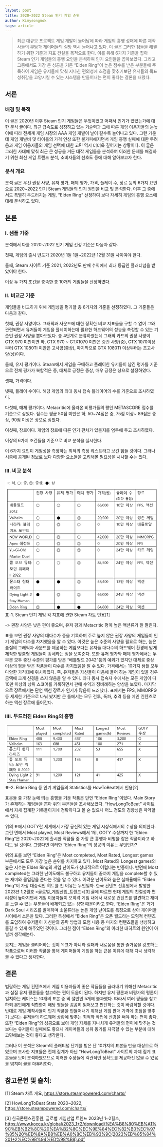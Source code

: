 ```yaml
---
layout: post
title: 2020~2022 Steam 인기 게임 순위
author: Kimyeongmok
tags: article
---
```


>최근 대규모 프로젝트 게임 개발이 늘어남에 따라 게임의 흥행 성패에 따른 제작사들의 부담과 게이머들의 실망 역시 늘어나고 있다. 이 글은 그러한 점들을 해결하기 위한 기준과 지표 건설을 목적으로 한다. 이를 위해 6가지 기준을 잡아 Steam 인기 게임들의 흥행 요인을 분석하여 인기 요인들을 꼽아보았다. 그리고 그중에서도 가장 큰 성공을 거둔 “Elden Ring”이 높은 점수를 받은 부분들에 주목하여 게임은 유저들에 맞춰 지나친 편의성에 초점을 맞추기보단 유저들의 목표 성취감을 고양시킬 수 있는 시스템을 만들어내는 편이 좋다는 결론을 내렸다.

## 서론

### 배경 및 목적

이 글은 2020년 이후 Steam 인기 게임들은 무엇이었고 어째서 인기가 있었는가에 대한 분석 글이다. 최근 급속도로 성장하고 있는 기술력과 그에 따른 게임 이용자들의 눈높이에 따라 전세계 게임 시장의 AAA 게임 개발이 날이 갈수록 늘어나고 있다. 그런 가운데 게임 개발비 및 타이틀의 가격 인상 또한 불가피해지면서 게임 흥행 실패에 대한 두려움과 게임 이용자들의 게임 선택에 대한 고민 역시 더더욱 깊어지는 상황이다. 이 글은 그러한 사태에 맞춰 최근 큰 성공을 거둔 대작 게임들을 분석하여 이러한 문제를 해결하기 위한 최신 게임 트렌드 분석, 소비자들의 선호도 등에 대해 알아보고자 한다.

### 분석 개요

분석 글은 우선 권장 사양, 유저 평가, 매체 평가, 가격, 플레이 수, 장르 등의 6가지 요인으로 2020~2022 인기 Steam 게임들의 인기 원인을 비교 및 분석한다.
이후 그 중에서도 특별히 두드러지는 게임, “Elden Ring” 선정하여 보다 자세히 게임의 흥행 요소에 대해 분석하고 있다.

## 본론

### I. 샘플 기준
분석에서 다룰 2020~2022 인기 게임 선정 기준은 다음과 같다.

첫째, 게임의 출시 년도가 2020년 1윌 1일~2022년 12월 31일 사이여야 한다.

둘째, Steam 사이트 기준 2021, 2022년도 판매 수익에서 최대 등급인 플래티넘을 받았어야 한다.
        
이상 두 가지 조건을 충족한 총 10개의 게임들을 선정하였다.

### II. 비교군 기준
게임들을 비교하기 위해 게임성을 평가할 총 6가지의 기준을 선정하였다. 그 기준들은 다음과 같다.

첫째, 권장 사양이다. 그래픽과 사운드에 대한 정확한 비교 지표들을 구할 수 없어 그와 관련되면서 유저들이 게임을 플레이하는데 필요한 하드웨어의 성능을 측정할 수 있는 기준인 권장 사양을 뽑아보았다. 총 4단계로 분류하였는데 그래픽 카드의 권장 사양이 GTX 970 미만이면 하, GTX 970 ~ GTX1070 미만은 중간 사양(중), GTX 1070이상부터 GTX 1080Ti 미만은 고사양(중상), 마지막으로 GTX 1080Ti 이상부터는 초고사양(상)이다.

둘째, 유저 평가이다. Steam에서 게임을 구매하고 플레이한 유저들이 남긴 평가를 기준으로 전체 평가가 복합적은 중, 대체로 긍정은 중상, 매우 긍정은 상으로 설정하였다.

셋째, 가격이다.

넷째, 플레이 수이다. 해당 게임의 최대 동시 접속 플레이어의 수를 기준으로 조사하였다.

다섯째, 매체 평가이다. Metacritic에 올라온 비평가들의 평인 METASCORE 점수를 기준으로 삼았다. 점수는 평균 50점 미만은 하, 50~74점은 중, 75점 이상~ 89점은 중상, 90점 이상은 상으로 삼았다.

여섯째, 장르이다. 게임의 장르에 따른 인기 편차가 있을지를 염두에 두고 조사하였다.

이상의 6가지 조건들을 기준으로 비교 분석을 실시한다.

이 6가지 요인이 게임성을 측정하는 최적의 측정 리스트라고 보긴 힘들 것이다. 그러나 시중에 공개된 정보로 보다 다양한 요소들을 고려해볼 필요성을 시사할 수는 있다.


### III. 비교 분석

![본문 표1](../images/20231003/01.png)
표-1. Steam 인기 게임 각 지표에 관한 Steam 차트 인용[1]

->	권장 사양은 낮은 편이 좋으며, 유저 평과 Metacritic 평이 높은 액션류가 잘 팔린다.

표를 보면 권장 사양의 대다수가 중을 기록하며 주로 높지 않은 권장 사양의 게임들이 인기 게임의 다수를 차지했음을 알 수 있다. 이것은 높은 수준의 사양을 필요로 하는, 높은 품질의 그래픽과 사운드를 제공하는 게임보다는 유저들 대다수의 하드웨어 환경에 맞게 제작한 맞춤형 게임들이 강세라는 점을 보여준다. 또한 유저 평가와 매체 평가에서는 두 부문 모두 중간 수준의 평가를 받은 “배틀필드 2042”등의 예외가 있지만 대체로 중상 이상의 평을 받은 작품들이 다수를 차지했음을 알 수 있다. 가격에서는 10가지 샘플 모두 다양한 가격대에 위치하였다. 즉, 유저들은 자신들이 마음에 들어 하는 게임이 있을 경우 금액에 크게 신경을 쓰지 않음을 알 수 있다. 최다 동시 접속자 수에서는 모든 게임이 다 10만 이상의 상위 스코어를 기록하면서 판매 수익과 정비례하는 양상을 보였다. 마지막으로 장르에서는 단연 액션 장르가 인기가 많음이 드러났다. 표에서는 FPS, MMORPG 등 세세한 기준으로 나눠 놨지만 큰 틀에서는 모두 전투, 폭파, 추격 등을 메인 컨텐츠로 하는 액션 장르에 들어간다.


### IIII. 두드러진 Elden Ring의 흥행

![본문 표2](../images/20231003/02.png)
표-2. Elden Ring 등 인기 게임들의 Statistics를 HowToBeat에서 인용[2]


표본들 중 가장 눈에 띄는 흥행을 거둔 작품은 단연 “Elden Ring”이었다. Main Story가 존재하는 게임들을 뽑아 위의 부문들을 조사해보았다. “HowLongToBeat” 사이트에서 자체 집계한 기록들이기에 정확하다고 볼 순 없으나 어느 정도의 경향성은 파악할 수 있다.

위의 표에서 GOTY란 세계에서 가장 공신력 있는 게임 시상식에서의 수상을 의미한다. 그런 면에서 Most played, Most Reviews에서 1위, GOTY 수상까지 한 “Elden Ring”은 2020~2022에 출시한 작품들 중 가장 큰 흥행과 비평을 잡은 작품이라고 하여도 될 것이다. 그렇다면 이러한 “Elden Ring”의 성공의 이유는 무엇인가?

 위의 표를 보면 “Elden Ring”은 Most completed, Most Rated, Longest games 부문에서도 모두 가장 높은 순위를 차지하고 있다. Most Rated와 Longest games의 높은 지수는 Elden Ring의 게임 난이도가 상대적으로 어렵다는 반증이다. 반면에 Most completed는 그러한 난이도에도 불구하고 유저들이 끝까지 게임을 complete할 수 있는 재미와 몰입감을 준다는 것을 알 수 있다.
 어려운 난이도와 높은 실패율에도 “Elden Ring”이 가장 대중적인 히트를 친 이유는 무엇일까. 한국 컨텐츠 진흥원에서 발행한 2023년 1,2월호 <글로벌_게임산업_트렌드>[3] 글에 따르면 현대 게임의 친절성과 편리성이 높아지면서 게임 이용자들이 오히려 게임 내에서 새로운 컨텐츠를 발견하고 재미를 느낄 수 있는 부분들이 배제되고 있는 성향 때문이라고 한다.
 “Elden Ring”은 과거 Dark Soul 시리즈를 발매하며 소울류라는 높은 게임 난이도를 특징으로 삼아 게이머들 사이에서 소문을 탔다. 그러한 특성에서 “Elden Ring”은 오픈 월드라는 모험적 컨텐츠를 도입하여 유저들이 자신만의 공략 방법과 모험 내용 등 미지의 컨텐츠들을 생성하고 즐길 수 있게 해주었던 것이다. 그러한 점이 “Elden Ring”의 이러한 대히트의 원인이 아닐까 생각해본다.

요지는 게임을 클리어하는 것이 목표가 아니라 실패와 새로움을 통한 즐거움을 강조하는 작품으로써 이러한 작품을 통해 게이머들이 게임을 하는 근본 이유에 대해 다시 생각해 볼 수 있다고 생각한다.

## 결론
범람하는 게임 컨텐츠에서 게임 이용자들이 좋은 작품들을 골라내기 위해선 Metacritic과 실질 유저 평론들을 참고하는 편이 도움이 된다. 하지만 유저 평론과 비평가의 평론이 일치하는 케이스는 10개의 표본 중 딱 절반인 5개에 불과했다. 따라서 여러 평들을 참고하되 본인에게 적합한지 해당 평들을 꼼꼼히 읽어보고 판단하는 것이 바람직할 것이다. 반대로 게임 제작사들이 인기 작품을 만들어내기 위해선 게임 판매 가격에 초점을 맞추기 보다는 유저들의 하드웨어 상황에 맞추는 최적화 작업에 신경을 써야 하는 편이 좋다. 또한 “Elden Ring”의 성공으로 보아 게임 자체를 지나치게 유저들의 편이에 맞추는 것 보다는 유저들이 실패해도 좋으니 게이머들의 성취 동기를 자극할 수 있는 부분에 대해 고민해보는 것이 좋다고 생각한다.
	
그러나 이 분석은 Steam의 플래티넘 단계를 받은 단 10가지의 표본들 만을 대상으로 하였으며 조사한 지표들은 전체 집계가 아닌 “HowLongToBeat” 사이트의 자체 집계 표본들을 보며 분석하였으므로 이러한 주장들에 객관적인 정확도를 제공하진 않을 수 있음을 밝히며 글을 마무리한다.

## 참고문헌 및 출처:
[1] Steam 차트 개요, https://store.steampowered.com/charts/

[2] HowLongToBeat Stats 2020~2022, https://store.steampowered.com/charts/

[3] 한국콘텐츠진흥원, 글로벌 게임산업 트렌드 2023년 1~2월호, https://www.kocca.kr/global/2023_1+2/download/%EA%B8%80%EB%A1%9C%EB%B2%8C%20%EA%B2%8C%EC%9E%84%EC%82%B0%EC%97%85%20%ED%8A%B8%EB%A0%8C%EB%93%9C(2023%EB%85%84%201+2%EC%9B%94%ED%98%B8).pdf
